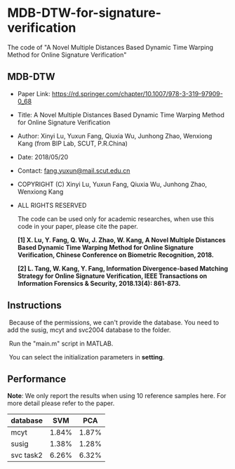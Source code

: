 # MDB-DTW-for-signature-verification
The code of "A Novel Multiple Distances Based Dynamic Time Warping Method for Online Signature Verification"

## MDB-DTW
- Paper Link: https://rd.springer.com/chapter/10.1007/978-3-319-97909-0_68

- Title: A Novel Multiple Distances Based Dynamic Time Warping Method for Online Signature Verification

- Author: Xinyi Lu, Yuxun Fang, Qiuxia Wu, Junhong Zhao, Wenxiong Kang (from BIP Lab, SCUT, P.R.China)

- Date: 2018/05/20

- Contact: fang.yuxun@mail.scut.edu.cn

- COPYRIGHT (C) Xinyi Lu, Yuxun Fang, Qiuxia Wu, Junhong Zhao, Wenxiong Kang

- ALL RIGHTS RESERVED

  The code can be used only for academic researches, when use this code in your paper, please cite the paper.

  __[1] X. Lu, Y. Fang, Q. Wu, J. Zhao, W. Kang, A Novel Multiple Distances Based Dynamic Time Warping Method for Online Signature Verification, Chinese Conference on Biometric Recognition, 2018.__

  __[2] L. Tang, W. Kang, Y. Fang, Information Divergence-based Matching Strategy for Online Signature Verification, IEEE Transactions on Information Forensics & Security, 2018.13(4): 861-873.__

## Instructions
​    Because of the permissions, we can't provide the database. You need to add the susig, mcyt and svc2004 database to the folder.

​    Run the "main.m" script in MATLAB.

​    You can select the initialization parameters in __setting__.

## Performance
__Note__: We only report the results when using 10 reference samples here. For more detail please refer to the paper.

 database  | SVM   | PCA   
 --------- | ----- | ----- 
 mcyt      | 1.84% | 1.87% 
 susig     | 1.38% | 1.28% 
 svc task2 | 6.26% | 6.32% 
